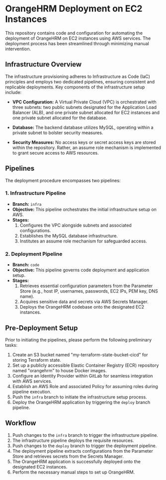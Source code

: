 # OrangeHRM Deployment on EC2 Instances

This repository contains code and configuration for automating the deployment of OrangeHRM on EC2 instances using AWS services. The deployment process has been streamlined through minimizing manual intervention.

## Infrastructure Overview

The infrastructure provisioning adheres to Infrastructure as Code (IaC) principles and employs two dedicated pipelines, ensuring consistent and replicable deployments. Key components of the infrastructure setup include:

- **VPC Configuration:** A Virtual Private Cloud (VPC) is orchestrated with three subnets: two public subnets designated for the Application Load Balancer (ALB), and one private subnet allocated for EC2 instances and one private subnet allocated for the database.

- **Database:** The backend database utilizes MySQL, operating within a private subnet to bolster security measures.

- **Security Measures:** No access keys or secret access keys are stored within the repository. Rather, an assume role mechanism is implemented to grant secure access to AWS resources.

## Pipelines

The deployment procedure encompasses two pipelines:

### 1. Infrastructure Pipeline

- **Branch:** `infra`
- **Objective:** This pipeline orchestrates the initial infrastructure setup on AWS.
- **Stages:**
  1. Configures the VPC alongside subnets and associated configurations.
  2. Establishes the MySQL database infrastructure.
  3. Institutes an assume role mechanism for safeguarded access.

### 2. Deployment Pipeline

- **Branch:** `code`
- **Objective:** This pipeline governs code deployment and application setup.
- **Stages:**
  1. Retrieves essential configuration parameters from the Parameter Store (e.g., host IP, usernames, passwords, EC2 IPs, PEM key, DNS name).
  2. Acquires sensitive data and secrets via AWS Secrets Manager.
  3. Deploys the OrangeHRM codebase onto the designated EC2 instances.

## Pre-Deployment Setup

Prior to initiating the pipelines, please perform the following preliminary tasks:

1. Create an S3 bucket named "my-terraform-state-bucket-cicd" for storing Terraform state.
2. Set up a publicly accessible Elastic Container Registry (ECR) repository named "orangehrm" to house Docker images.
3. Configure an Identity Provider within GitLab for seamless integration with AWS services.
4. Establish an AWS Role and associated Policy for assuming roles during pipeline execution.
5. Push the `infra` branch to initiate the infrastructure setup process.
6. Deploy the OrangeHRM application by triggering the `deploy` branch pipeline.

## Workflow

1. Push changes to the `infra` branch to trigger the infrastructure pipeline.
2. The infrastructure pipeline deploys the requisite resources.
3. Push changes to the `deploy` branch to trigger the deployment pipeline.
4. The deployment pipeline extracts configurations from the Parameter Store and retrieves secrets from the Secrets Manager.
5. The OrangeHRM application is successfully deployed onto the designated EC2 instances.
6. Perform the necessary manual steps to set up OrangeHRM.
